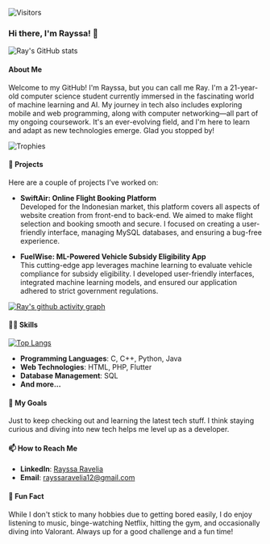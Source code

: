 ![Visitors](https://komarev.com/ghpvc/?username=rayrednet&color=blueviolet)

### Hi there, I'm Rayssa! 👋

![Ray's GitHub stats](https://github-readme-stats.vercel.app/api?username=rayrednet&show_icons=true&theme=tokyonight)

#### About Me
Welcome to my GitHub! I'm Rayssa, but you can call me Ray. I'm a 21-year-old computer science student currently immersed in the fascinating world of machine learning and AI. My journey in tech also includes exploring mobile and web programming, along with computer networking—all part of my ongoing coursework. It's an ever-evolving field, and I'm here to learn and adapt as new technologies emerge. Glad you stopped by!

![Trophies](https://github-profile-trophy.vercel.app/?username=rayrednet&theme=dracula&no-bg=true&no-frame=true&margin-w=15&margin-h=15)

#### 🌱 Projects
Here are a couple of projects I’ve worked on:
- **SwiftAir: Online Flight Booking Platform**  
  Developed for the Indonesian market, this platform covers all aspects of website creation from front-end to back-end. We aimed to make flight selection and booking smooth and secure. I focused on creating a user-friendly interface, managing MySQL databases, and ensuring a bug-free experience.

- **FuelWise: ML-Powered Vehicle Subsidy Eligibility App**  
  This cutting-edge app leverages machine learning to evaluate vehicle compliance for subsidy eligibility. I developed user-friendly interfaces, integrated machine learning models, and ensured our application adhered to strict government regulations.

[![Ray's github activity graph](https://github-readme-activity-graph.vercel.app/graph?username=rayrednet&theme=xcode)](https://github.com/ashutosh00710/github-readme-activity-graph)

#### 👩‍💻 Skills

[![Top Langs](https://github-readme-stats.vercel.app/api/top-langs/?username=rayrednet&layout=compact&theme=tokyonight)](https://github.com/anuraghazra/github-readme-stats)

- **Programming Languages**: C, C++, Python, Java
- **Web Technologies**: HTML, PHP, Flutter
- **Database Management**: SQL
- **And more...**

#### 🎯 My Goals
Just to keep checking out and learning the latest tech stuff. I think staying curious and diving into new tech helps me level up as a developer.

#### 📫 How to Reach Me
- **LinkedIn**: [Rayssa Ravelia](https://www.linkedin.com/in/rayssa-ravelia-589144212/)
- **Email**: [rayssaravelia12@gmail.com](mailto:rayssaravelia12@gmail.com)

#### 🎈 Fun Fact
While I don't stick to many hobbies due to getting bored easily, I do enjoy listening to music, binge-watching Netflix, hitting the gym, and occasionally diving into Valorant. Always up for a good challenge and a fun time!
